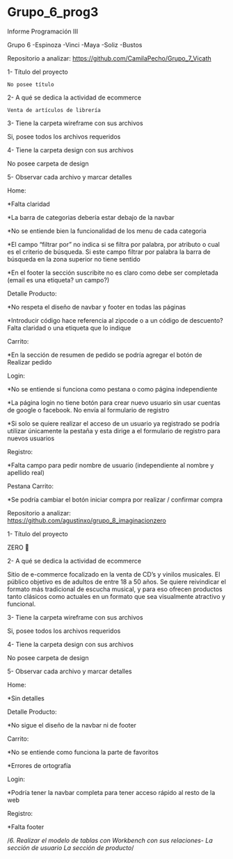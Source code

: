# Grupo_6_prog3

Informe Programación III

Grupo 6 
-Espinoza
-Vinci
-Maya
-Soliz
-Bustos

Repositorio a analizar: 
https://github.com/CamilaPecho/Grupo_7_Vicath

1- Título del proyecto

    No posee título

2- A qué se dedica la actividad de ecommerce
    
    Venta de artículos de librería

3- Tiene la carpeta wireframe con sus archivos

Si, posee todos los archivos requeridos

4- Tiene la carpeta design con sus archivos

No posee carpeta de design

5- Observar cada archivo y marcar detalles

Home: 

*Falta claridad 

*La barra de categorias debería estar debajo de la navbar

*No se entiende bien la funcionalidad de los menu de cada categoria

*El campo “filtrar por” no indica si se filtra por palabra, por atributo o cual es el criterio de búsqueda. Si este campo filtrar por palabra la barra de búsqueda en la zona superior no tiene sentido

*En el footer la sección suscribite no es claro como debe ser completada (email es una etiqueta? un campo?)

Detalle Producto:

*No respeta el diseño de navbar y footer en todas las páginas

*Introducir código hace referencia al zipcode o a un código de descuento? Falta claridad o una etiqueta que lo indique

Carrito:

*En la sección de resumen de pedido se podría agregar el botón de Realizar pedido

Login:

*No se entiende si funciona como pestana o como página independiente

*La página login no tiene botón para crear nuevo usuario sin usar cuentas de google o facebook. No envía al formulario de registro

*Si solo se quiere realizar el acceso de un usuario ya registrado se podría utilizar únicamente la pestaña y esta dirige a el formulario de registro para nuevos usuarios

Registro:

*Falta campo para pedir nombre de usuario (independiente al nombre y apellido real)

Pestana Carrito:

*Se podría cambiar el botón iniciar compra por realizar / confirmar compra



Repositorio a analizar: 
https://github.com/agustinxo/grupo_8_imaginacionzero

1- Título del proyecto

ZERO 📀

2- A qué se dedica la actividad de ecommerce
    
Sitio de e-commerce focalizado en la venta de CD’s y vinilos musicales. El público objetivo es de adultos de entre 18 a 50 años. Se quiere reivindicar el formato más tradicional de escucha musical, y para eso ofrecen productos tanto clásicos como actuales en un formato que sea visualmente atractivo y funcional.

3- Tiene la carpeta wireframe con sus archivos

Si, posee todos los archivos requeridos

4- Tiene la carpeta design con sus archivos

No posee carpeta de design

5- Observar cada archivo y marcar detalles

Home: 

*Sin detalles

Detalle Producto:

*No sigue el diseño de la navbar ni de footer

Carrito:

*No se entiende como funciona la parte de favoritos

*Errores de ortografía

Login:

*Podría tener la navbar completa para tener acceso rápido al resto de la web

Registro:

*Falta footer



/*6. Realizar el modelo de tablas con Workbench con sus relaciones-
La sección de usuario
La sección de producto*/


